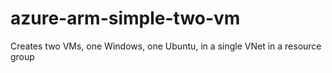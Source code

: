 # azure-arm-simple-two-vm
Creates two VMs, one Windows, one Ubuntu, in a single VNet in a resource group
